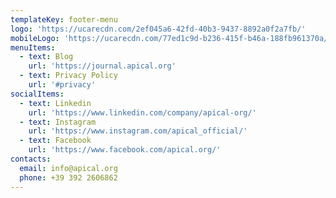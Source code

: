 ```yaml
---
templateKey: footer-menu
logo: 'https://ucarecdn.com/2ef045a6-42fd-40b3-9437-8892a0f2a7fb/'
mobileLogo: 'https://ucarecdn.com/77ed1c9d-b236-415f-b46a-188fb961370a/'
menuItems:
  - text: Blog
    url: 'https://journal.apical.org'
  - text: Privacy Policy
    url: '#privacy'
socialItems:
  - text: Linkedin
    url: 'https://www.linkedin.com/company/apical-org/'
  - text: Instagram
    url: 'https://www.instagram.com/apical_official/'
  - text: Facebook
    url: 'https://www.facebook.com/apical.org/'
contacts:
  email: info@apical.org
  phone: +39 392 2606862
---
```


